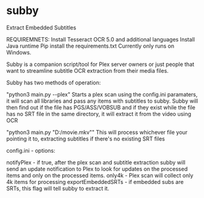 # subby
 Extract Embedded Subtitles

REQUIREMNETS:
Install Tesseract OCR 5.0 and additional languages
Install Java runtime
Pip install the requirements.txt
Currently only runs on Windows.

Subby is a companion script/tool for Plex server owners or just people that want to streamline subtitle OCR extraction from their media files.

Subby has two methods of operation:

"python3 main.py --plex"
Starts a plex scan using the config.ini paramaters, it will scan all libraries and pass any items with subtitles to subby.
Subby will then find out if the file has PGS/ASS/VOBSUB and if they exist while the file has no SRT file in the same directory, it will extract it from the video using OCR

"python3 main.py "D:/movie.mkv""
This will process whichever file your pointing it to, extracting subtitles if there's no existing SRT files



config.ini - options:

notifyPlex - if true, after the plex scan and subtitle extraction subby will send an update notification to Plex to look for updates on the processed items and only on the processed items.
only4k - Plex scan will collect only 4k items for processing
exportEmbeddedSRTs - if embedded subs are SRTs, this flag will tell subby to extract it.
